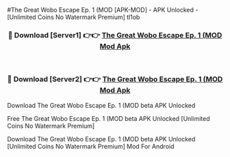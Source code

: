 #The Great Wobo Escape Ep. 1 (MOD [APK-MOD] - APK Unlocked - [Unlimited Coins No Watermark Premium] tl1ob



<div align="center">

<h3>🔴 Download [Server1] 👉👉 <a href="https://momento.my/?title=The_Great_Wobo_Escape_Ep._1_(MOD">The Great Wobo Escape Ep. 1 (MOD Mod Apk</a></h3><br>

<h3>🔴 Download [Server2] 👉👉 <a href="https://momento.my/?title=The_Great_Wobo_Escape_Ep._1_(MOD">The Great Wobo Escape Ep. 1 (MOD Mod Apk</a></h3>
</div>



Download The Great Wobo Escape Ep. 1 (MOD beta APK Unlocked

Free The Great Wobo Escape Ep. 1 (MOD beta APK Unlocked [Unlimited Coins No Watermark Premium]

Download The Great Wobo Escape Ep. 1 (MOD beta APK Unlocked [Unlimited Coins No Watermark Premium] Mod For Android
